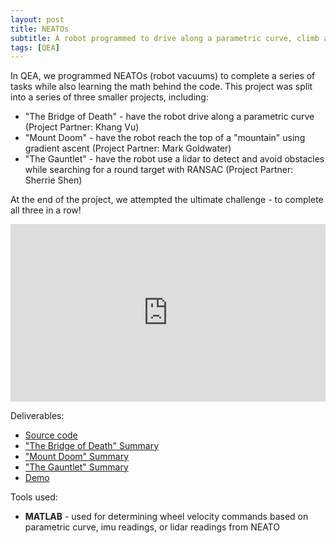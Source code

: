 ```yaml
---
layout: post
title: NEATOs
subtitle: A robot programmed to drive along a parametric curve, climb a mountain, and navigate its surroundings
tags: [QEA]
---
```


In QEA, we programmed NEATOs (robot vacuums) to complete a series of tasks while also learning the math behind the code. This project was split into a series of three smaller projects, including:

+ "The Bridge of Death" - have the robot drive along a parametric curve (Project Partner: Khang Vu)
+ "Mount Doom" - have the robot reach the top of a "mountain" using gradient ascent (Project Partner: Mark Goldwater)
+ "The Gauntlet" - have the robot use a lidar to detect and avoid obstacles while searching for a round target with RANSAC (Project Partner: Sherrie Shen)

At the end of the project, we attempted the ultimate challenge - to complete all three in a row!

<style>.embed-container { position: relative; padding-bottom: 56.25%; height: 0; overflow: hidden; max-width: 100%; } .embed-container iframe, .embed-container object, .embed-container embed { position: absolute; top: 0; left: 0; width: 100%; height: 100%; }</style><div class='embed-container'><iframe src='https://www.youtube.com/embed/4bkSMio2Isw' frameborder='0' allowfullscreen></iframe></div>

Deliverables:
+ [Source code](https://github.com/AmyPhung/QEA-Final-Robo-Module)
+ ["The Bridge of Death" Summary](https://drive.google.com/open?id=1i_323PIKnWDFjGWYD3hyWexNj4EzgfE8)
+ ["Mount Doom" Summary](https://drive.google.com/open?id=11zRsVgRyRmD1Wi9bcW69h6P102_lkpzP)
+ ["The Gauntlet" Summary](https://drive.google.com/open?id=1CQp8nRaTRIm3vYceTcVGgrhNSVqzlWmn)
+ [Demo](https://youtu.be/4bkSMio2Isw)

Tools used:
- **MATLAB** - used for determining wheel velocity commands based on parametric curve, imu readings, or lidar readings from NEATO
